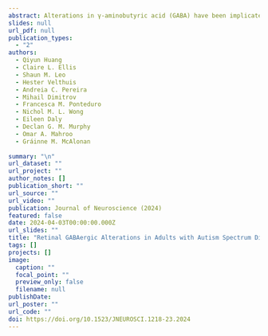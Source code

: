 ```yaml
---
abstract: Alterations in γ-aminobutyric acid (GABA) have been implicated in sensory differences in individuals with autism spectrum disorder (ASD). Visual signals are initially processed in the retina, and in this study, we explored the hypotheses that the GABA-dependent retinal response to light is altered in individuals with ASD. Light-adapted electroretinograms were recorded from 61 adults (38 males and 23 females; n = 22 ASD) in response to three stimulus protocols: (1) the standard white flash, (2) the standard 30 Hz flickering protocol, and (3) the photopic negative response protocol. Participants were administered an oral dose of placebo, 15 or 30 mg of arbaclofen (STX209, GABAB agonist) in a randomized, double-blind, crossover order before the test. At baseline (placebo), the a-wave amplitudes in response to single white flashes were more prominent in ASD, relative to typically developed (TD) participants. Arbaclofen was associated with a decrease in the a-wave amplitude in ASD, but an increase in TD, eliminating the group difference observed at baseline. The extent of this arbaclofen-elicited shift significantly correlated with the arbaclofen-elicited shift in cortical responses to auditory stimuli as measured by using an electroencephalogram in our prior study and with broader autistic traits measured with the autism quotient across the whole cohort. Hence, GABA-dependent differences in retinal light processing in ASD appear to be an accessible component of a wider autistic difference in the central processing of sensory information, which may be upstream of more complex autistic phenotypes.
slides: null
url_pdf: null
publication_types:
  - "2"
authors:
  - Qiyun Huang
  - Claire L. Ellis
  - Shaun M. Leo
  - Hester Velthuis
  - Andreia C. Pereira
  - Mihail Dimitrov
  - Francesca M. Ponteduro
  - Nichol M. L. Wong
  - Eileen Daly
  - Declan G. M. Murphy
  - Omar A. Mahroo
  - Gráinne M. McAlonan
  
summary: "\n"
url_dataset: ""
url_project: ""
author_notes: []
publication_short: ""
url_source: ""
url_video: ""
publication: Journal of Neuroscience (2024)
featured: false
date: 2024-04-03T00:00:00.000Z
url_slides: ""
title: "Retinal GABAergic Alterations in Adults with Autism Spectrum Disorder"
tags: []
projects: []
image:
  caption: ""
  focal_point: ""
  preview_only: false
  filename: null
publishDate: 
url_poster: ""
url_code: ""
doi: https://doi.org/10.1523/JNEUROSCI.1218-23.2024
---
```


<!--- {{% callout note %}} ---->

<!--- Click the _Cite_ button above to demo the feature to enable visitors to import publication metadata into their reference management software. ---->
<!--- {{% /callout %}} ---->

<!--- Supplementary notes can be added here, including [code and math](https://wowchemy.com/docs/content/writing-markdown-latex/). ---->
